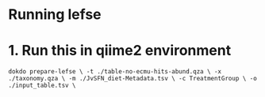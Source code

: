 # Running lefse

# 1. Run  this in qiime2 environment
``
dokdo prepare-lefse \
    -t ./table-no-ecmu-hits-abund.qza \
    -x ./taxonomy.qza \
    -m ./JvSFN_diet-Metadata.tsv \
    -c TreatmentGroup \
    -o ./input_table.tsv \
``
